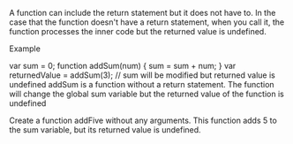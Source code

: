 A function can include the return statement but it does not have to. In the case that the function doesn't have a return statement, when you call it, the function processes the inner code but the returned value is undefined.

Example

var sum = 0;
function addSum(num) {
  sum = sum + num;
}
var returnedValue = addSum(3); // sum will be modified but returned value is undefined
addSum is a function without a return statement. The function will change the global sum variable but the returned value of the function is undefined


Create a function addFive without any arguments. This function adds 5 to the sum variable, but its returned value is undefined.
